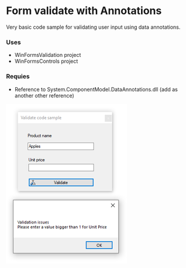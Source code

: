 ﻿# Form validate with Annotations

Very basic code sample for validating user input using data annotations.

### Uses

- WinFormsValidation project
- WinFormsControls project 

### Requies 

- Reference to System.ComponentModel.DataAnnotations.dll (add as another other reference)

![screen](../assets/validate1.png)